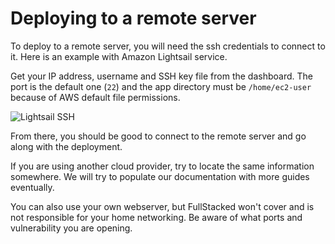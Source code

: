# Deploying to a remote server

To deploy to a remote server, you will need the ssh credentials to connect to it. Here is an example with Amazon Lightsail service.

Get your IP address, username and SSH key file from the dashboard. The port is the default one (`22`) and the app directory must be `/home/ec2-user` because of AWS default file permissions.

![Lightsail SSH](https://files.cplepage.com/fullstacked/lightsail-ssh.png)

From there, you should be good to connect to the remote server and go along with the deployment. 

If you are using another cloud provider, try to locate the same information somewhere. We will try to populate our documentation with more guides eventually.

You can also use your own webserver, but FullStacked won't cover and is not responsible for your home networking. Be aware of what ports and vulnerability you are opening.
